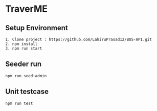 # TraverME

## Setup Environment

    1. Clone project : https://github.com/LahiruPrasad12/BUS-API.git
    2. npm install
    3. npm run start


## Seeder run
    npm run seed:admin

## Unit testcase
    npm run test



   
